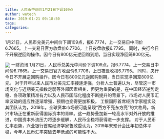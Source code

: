 ```yaml
---
title: 人民币中间价1月21日下调109点
author: wetech
date: 2019-01-21 09:18:50
tags: 
categories: 
---
```

1月21日，人民币兑美元中间价下调109点，报6.7774，上一交易日中间价6.7665。上一交易日官方收盘价6.7706，上日夜盘收报6.7795。 同时，央行今日不开展逆回购操作。因今日有800亿元逆回购到期，当日实现净回笼800亿元。
<!-- more -->
<img align="center" border="0" src="https://imgcdn.yicai.com/uppics/images/2019/01/e039592ff4c6384cf4c3e0d80ffc9351.jpg" />
一财资讯
1月21日，人民币兑美元中间价下调109点，报6.7774，上一交易日中间价6.7665。上一交易日官方收盘价6.7706，上日夜盘收报6.7795。 同时，央行今日不开展逆回购操作。因今日有800亿元逆回购到期，当日实现净回笼800亿元。
对于开年以来人民币对美元汇率接连走强，分析人士普遍认为，尽管这一市场变化与近期美元指数走弱等外部因素相关，但更为重要的是，在中国经济逆势走稳、各项政策精准有力以及人民币国际化程度不断提升的背景下，市场对人民币汇率波动的适应性逐渐增强，预期也变得更加积极。
工银国际首席经济学家程实及其团队认为，2019年，全球资本市场很可能呈现“西方不亮东方亮”的大格局，新兴市场正在重新获得国际资本的青睐。这一趋势叠加新一轮高水平对外开放的推进，中国资本外流压力将逐步缓解，人民币企稳将获得进一步支撑。
对于人民币汇率走势，兴业银行首席经济学家鲁政委认为，2019年末预计会比年初总体平稳，今年人民币汇率突破去年低点的可能性不大。
 
 
